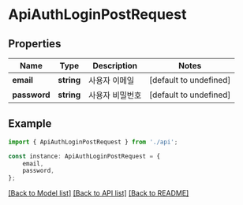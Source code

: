 # ApiAuthLoginPostRequest


## Properties

Name | Type | Description | Notes
------------ | ------------- | ------------- | -------------
**email** | **string** | 사용자 이메일 | [default to undefined]
**password** | **string** | 사용자 비밀번호 | [default to undefined]

## Example

```typescript
import { ApiAuthLoginPostRequest } from './api';

const instance: ApiAuthLoginPostRequest = {
    email,
    password,
};
```

[[Back to Model list]](../README.md#documentation-for-models) [[Back to API list]](../README.md#documentation-for-api-endpoints) [[Back to README]](../README.md)
